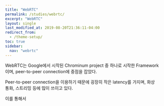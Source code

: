 ```yaml
---
title: "WebRTC"
permalink: /studies/webrtc/
excerpt: "WebRTC"
layout: single
last_modified_at: 2019-08-20T21:36:11-04:00
redirect_from:
  - /theme-setup/
toc: true
sidebar:
  nav: "webrtc"
---
```

WebRTC는 Google에서 시작된 Chrominum project 중 하나로 시작한 Framework이며, peer-to-peer connection에 중점을 잡았다.

Peer-to-peer connection을 이용하기 때문에 굉장히 작은 latency를 가지며, 화상 통화, 스트리밍 등에 많이 쓰이고 있다.

이를 통해서 